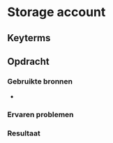  # Storage account


 ## Keyterms


 ## Opdracht


 ### Gebruikte bronnen
- 

 ### Ervaren problemen


 ### Resultaat